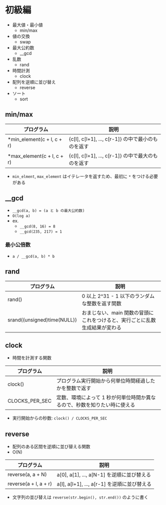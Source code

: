 # 初級編

- 最大値・最小値
  - min/max
- 値の交換
  - swap
- 最大公約数
  - \_\_gcd
- 乱数
  - rand
- 時間計測
  - clock
- 配列を逆順に並び替え
  - reverse
- ソート
  - sort

## min/max

| プログラム                  | 説明                                               |
| --------------------------- | -------------------------------------------------- |
| \*min_element(c + l, c + r) | {c[l], c[l+1], ..., c[r-1]} の中で最小のものを返す |
| \*max_element(c + l, c + r) | {c[l], c[l+1], ..., c[r-1]} の中で最大のものを返す |

- `min_elment`, `max_element` はイテレータを返すため、最初に `*` をつける必要がある

## \_\_gcd

- `__gcd(a, b) = (a と b の最大公約数)`
- `O(log a)`
- ex.
  - `__gcd(8, 16) = 8`
  - `__gcd(235, 217) = 1`

### 最小公倍数

- `a / __gcd(a, b) * b`

## rand

| プログラム                  | 説明                                                                        |
| --------------------------- | --------------------------------------------------------------------------- |
| rand()                      | 0 以上 2^31 - 1 以下のランダムな整数を返す関数                              |
| srand((unsigned)time(NULL)) | おまじない、main 関数の冒頭にこれをつけると、実行ごとに乱数生成結果が変わる |

## clock

- 時間を計測する関数

| プログラム     | 説明                                                                      |
| -------------- | ------------------------------------------------------------------------- |
| clock()        | プログラム実行開始から何単位時間経過したかを整数で返す                    |
| CLOCKS_PER_SEC | 定数、環境によって 1 秒が何単位時間か異なるので、秒数を知りたい時に使える |

- 実行開始からの秒数: `clock() / CLOCKS_PER_SEC`

## reverse

- 配列のある区間を逆順に並び替える関数
- O(N)

| プログラム            | 説明                                         |
| --------------------- | -------------------------------------------- |
| reverse(a, a + N)     | a[0], a[1], ..., a[N-1] を逆順に並び替える   |
| reverse(a + l, a + r) | a[l], a[l+1], ..., a[r-1] を逆順に並び替える |

- 文字列の並び替えは `reverse(str.begin(), str.end())` のように書く
